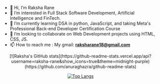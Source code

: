 - 👋 Hi, I’m Raksha Rane
- 👀 I’m interested in Full Stack Software Development, Artificial Intelligence and FinTech.
- 🌱 I’m currently learning DSA in python, JavaScript, and taking Meta's Professional Back-end Developer Certification Course 
- 💞️ I’m looking to collaborate on Web Development projects using HTML, CSS, JS. 
- 📫 How to reach me : My gmail: **raksharane18@gmail.com**

<div align="center">
  [![Raksha's GitHub stats](https://github-readme-stats.vercel.app/api?username=raksha-rane&show_icons=true&theme=midnight-purple)(https://github.com/anuraghazra/github-readme-stats)

[![Top Langs](https://github-readme-stats.vercel.app/api/top-langs/?username=raksha-rane)](https://github.com/anuraghazra/github-readme-stats)
 </div>
<!---
rakshaaaa/rakshaaaa is a ✨ special ✨ repository because its `README.md` (this file) appears on your GitHub profile.
You can click the Preview link to take a look at your changes.
--->
